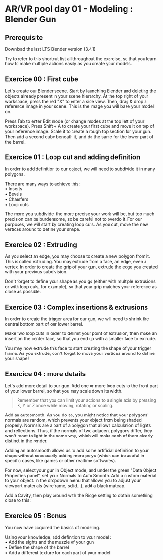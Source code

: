 # AR/VR pool day 01 - Modeling : Blender Gun

## Prerequisite

Download the last LTS Blender version
(3.4.1)

Try to refer to this shortcut list all
throughout the exercise, so that you learn
how to make multiple actions easily as
you create your models.

## Exercice 00 : First cube

Let's create our Blender scene. Start by launching Blender and deleting the objects already present in your scene hierarchy.
At the top right of your workspace, press the red "X" to enter a side view. Then, drag & drop a reference image in your scene. 
This is the image you will base your model on.

Press Tab to enter Edit mode (or change modes at the top left of your workspace).
Press Shift + A to create your first cube and move it on top of your reference image.
Scale it to create a rough top section for your gun.
Then add a second cube beneath it, and do the same for the lower part of the barrel.

## Exercice 01 : Loop cut and adding definition

In order to add definition to our object, we will need to subdivide it in many polygons.

There are many ways to achieve this:  
• Inserts  
• Bevels  
• Chamfers  
• Loop cuts  

The more you subdivide, the more precise your work will be, but too much precision can be burdensome, so be careful not to overdo it.
For our purposes, we will start by creating loop cuts. As you cut, move the new vertices around to define your shape.

## Exercice 02 : Extruding

As you select an edge, you may choose to create a new polygon from it. This is called extruding. You may extrude from a face, an edge, even a vertex.
In order to create the grip of your gun, extrude the edge you created with your previous subdivision.

Don't forget to define your shape as you go (either with multiple extrusions or with loop cuts, for example), so that your grip matches your reference as close as possible.

## Exercice 03 : Complex insertions & extrusions

In order to create the trigger area for our gun, we will need to shrink the central bottom part of our lower barrel.

Make two loop cuts in order to delimit your point of extrusion, then make an insert on the center face, so that you end up with a smaller face to extrude.

You may now extrude this face to start creating the shape of your trigger frame.
As you extrude, don't forget to move your vertices around to define your shape!

## Exercice 04 : more details

Let's add more detail to our gun.
Add one or more loop cuts to the front part of your lower barrel, so that you may scale down its width.

> Remember that you can limit your actions to a single axis by pressing X, Y or Z once while moving, rotating or scaling.

Add an autosmooth. As you do so, you might notice that your polygons' normals are random, which prevents your object from being shaded properly.
Normals are a part of a polygon that allows calculation of lights and reflections.
Thus, if the normals of two adjacent polygons differ, they won't react to light in the same way, which will make each of them clearly distinct in the render.

Adding an autosmooth allows us to add some artificial definition to your shape without necessarily adding more polys (which can be useful in specific
cases, like games or other realtime softwares).

For now, select your gun in Object mode, and under the green "Data Object Properties panel", set your Normals to Auto Smooth.
Add a custom material to your object. In the dropdown menu that allows you to adjust your viewport materials (wireframe, solid...), add a black matcap.

Add a Cavity, then play around with the Ridge setting to obtain something close to this:

## Exercice 05 : Bonus

You now have acquired the basics of modeling.  

Using your knowledge, add definition to your model :  
• Add the sights and the muzzle of your gun  
• Define the shape of the barrel  
• Add a different texture for each part of your
model  

